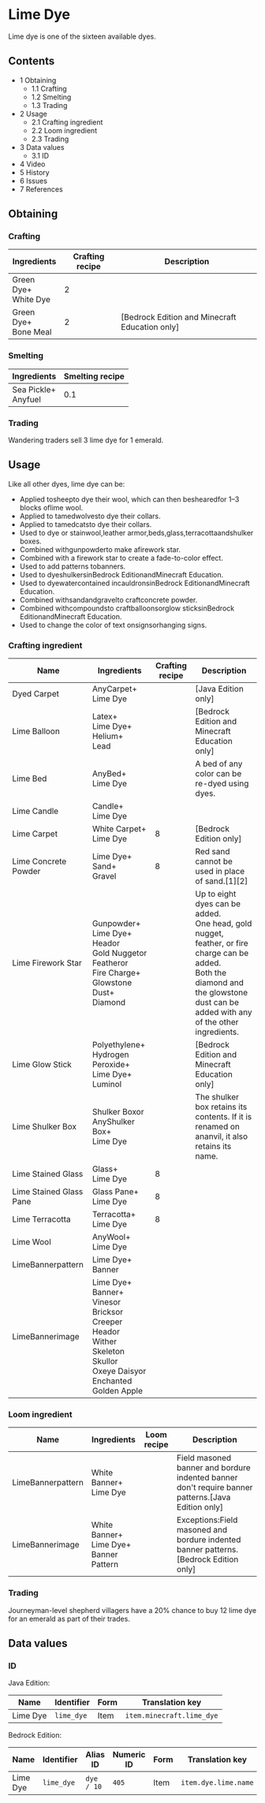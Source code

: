 # Lime Dye
Lime dye is one of the sixteen available dyes.

## Contents
- 1 Obtaining
	- 1.1 Crafting
	- 1.2 Smelting
	- 1.3 Trading
- 2 Usage
	- 2.1 Crafting ingredient
	- 2.2 Loom ingredient
	- 2.3 Trading
- 3 Data values
	- 3.1 ID
- 4 Video
- 5 History
- 6 Issues
- 7 References

## Obtaining
### Crafting
| Ingredients              | Crafting recipe | Description                                      |
|--------------------------|-----------------|--------------------------------------------------|
| Green Dye+<br/>White Dye | 2               |                                                  |
| Green Dye+<br/>Bone Meal | 2               | ‌[Bedrock Edition and Minecraft Education  only] |

### Smelting
| Ingredients             | Smelting recipe |
|-------------------------|-----------------|
| Sea Pickle+<br/>Anyfuel | 0.1             |

### Trading
Wandering traders sell 3 lime dye for 1 emerald.

## Usage
Like all other dyes, lime dye can be:

- Applied tosheepto dye their wool, which can then beshearedfor 1–3 blocks oflime wool.
- Applied to tamedwolvesto dye their collars.
- Applied to tamedcatsto dye their collars.
- Used to dye or stainwool,leather armor,beds,glass,terracottaandshulker boxes.
- Combined withgunpowderto make afirework star.
- Combined with a firework star to create a fade-to-color effect.
- Used to add patterns tobanners.
- Used to dyeshulkersinBedrock EditionandMinecraft Education.
- Used to dyewatercontained incauldronsinBedrock EditionandMinecraft Education.
- Combined withsandandgravelto craftconcrete powder.
- Combined withcompoundsto craftballoonsorglow sticksinBedrock EditionandMinecraft Education.
- Used to change the color of text onsignsorhanging signs.

### Crafting ingredient
| Name                    | Ingredients                                                                                                                                | Crafting recipe | Description                                                                                                                                                                                 |
|-------------------------|--------------------------------------------------------------------------------------------------------------------------------------------|-----------------|---------------------------------------------------------------------------------------------------------------------------------------------------------------------------------------------|
| Dyed Carpet             | AnyCarpet+<br/>Lime Dye                                                                                                                    |                 | ‌[Java Edition  only]                                                                                                                                                                       |
| Lime Balloon            | Latex+<br/>Lime Dye+<br/>Helium+<br/>Lead                                                                                                  |                 | ‌[Bedrock Edition and Minecraft Education  only]                                                                                                                                            |
| Lime Bed                | AnyBed+<br/>Lime Dye                                                                                                                       |                 | A bed of any color can be re-dyed using dyes.                                                                                                                                               |
| Lime Candle             | Candle+<br/>Lime Dye                                                                                                                       |                 |                                                                                                                                                                                             |
| Lime Carpet             | White Carpet+<br/>Lime Dye                                                                                                                 | 8               | ‌[Bedrock Edition  only]                                                                                                                                                                    |
| Lime Concrete Powder    | Lime Dye+<br/>Sand+<br/>Gravel                                                                                                             | 8               | Red sand cannot be used in place of sand.[1][2]                                                                                                                                             |
| Lime Firework Star      | Gunpowder+<br/>Lime Dye+<br/>Heador<br/>Gold Nuggetor<br/>Featheror<br/>Fire Charge+<br/>Glowstone Dust+<br/>Diamond                       |                 | Up to eight dyes can be added.<br/>One head, gold nugget, feather, or fire charge can be added.<br/>Both the diamond and the glowstone dust can be added with any of the other ingredients. |
| Lime Glow Stick         | Polyethylene+<br/>Hydrogen Peroxide+<br/>Lime Dye+<br/>Luminol                                                                             |                 | ‌[Bedrock Edition and Minecraft Education  only]                                                                                                                                            |
| Lime Shulker Box        | Shulker Boxor<br/>AnyShulker Box+<br/>Lime Dye                                                                                             |                 | The shulker box retains its contents. If it is renamed on ananvil, it also retains its name.                                                                                                |
| Lime Stained Glass      | Glass+<br/>Lime Dye                                                                                                                        | 8               |                                                                                                                                                                                             |
| Lime Stained Glass Pane | Glass Pane+<br/>Lime Dye                                                                                                                   | 8               |                                                                                                                                                                                             |
| Lime Terracotta         | Terracotta+<br/>Lime Dye                                                                                                                   | 8               |                                                                                                                                                                                             |
| Lime Wool               | AnyWool+<br/>Lime Dye                                                                                                                      |                 |                                                                                                                                                                                             |
| LimeBannerpattern       | Lime Dye+<br/>Banner                                                                                                                       |                 |                                                                                                                                                                                             |
| LimeBannerimage         | Lime Dye+<br/>Banner+<br/>Vinesor<br/>Bricksor<br/>Creeper Heador<br/>Wither Skeleton Skullor<br/>Oxeye Daisyor<br/>Enchanted Golden Apple |                 |                                                                                                                                                                                             |

### Loom ingredient
| Name              | Ingredients                                    | Loom recipe | Description                                                                                          |
|-------------------|------------------------------------------------|-------------|------------------------------------------------------------------------------------------------------|
| LimeBannerpattern | White Banner+<br/>Lime Dye                     |             | Field masoned banner and bordure indented banner don't require banner patterns.‌[Java Edition  only] |
| LimeBannerimage   | White Banner+<br/>Lime Dye+<br/>Banner Pattern |             | Exceptions:Field masoned and bordure indented banner patterns.‌[Bedrock Edition  only]<br/>          |

### Trading
Journeyman-level shepherd villagers have a 20% chance to buy 12 lime dye for an emerald as part of their trades.

## Data values
### ID
Java Edition:

| Name     | Identifier | Form | Translation key           |
|----------|------------|------|---------------------------|
| Lime Dye | `lime_dye` | Item | `item.minecraft.lime_dye` |

Bedrock Edition:

| Name     | Identifier | Alias ID   | Numeric ID | Form | Translation key      |
|----------|------------|------------|------------|------|----------------------|
| Lime Dye | `lime_dye` | `dye / 10` | `405`      | Item | `item.dye.lime.name` |


